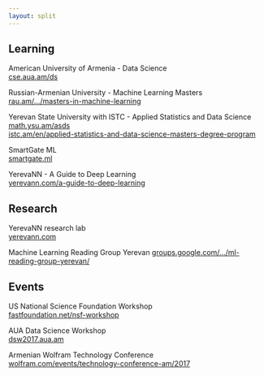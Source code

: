 ```yaml
---
layout: split
---
```


## Learning

American University of Armenia - Data Science  
[cse.aua.am/ds](https://cse.aua.am/ds/)

Russian-Armenian University - Machine Learning Masters  
[rau.am/.../masters-in-machine-learning](https://international.rau.am/eng/25/masters-in-machine-learning)

Yerevan State University with ISTC - Applied Statistics and Data Science  
[math.ysu.am/asds](https://math.ysu.am/asds)  
[istc.am/en/applied-statistics-and-data-science-masters-degree-program](https://istc.am/en/applied-statistics-and-data-science-masters-degree-program/)

SmartGate ML  
[smartgate.ml](https://www.smartgate.ml/)

YerevaNN - A Guide to Deep Learning  
[yerevann.com/a-guide-to-deep-learning](http://yerevann.com/a-guide-to-deep-learning/)


## Research

YerevaNN research lab  
[yerevann.com](http://yerevann.com/)

Machine Learning Reading Group Yerevan
[groups.google.com/.../ml-reading-group-yerevan/](https://groups.google.com/forum/#!topic/ml-reading-group-yerevan/)


## Events

US National Science Foundation Workshop  
[fastfoundation.net/nsf-workshop](http://fastfoundation.net/nsf-workshop/)

AUA Data Science Workshop  
[dsw2017.aua.am](https://dsw2017.aua.am/)

Armenian Wolfram Technology Conference  
[wolfram.com/events/technology-conference-am/2017](https://www.wolfram.com/events/technology-conference-am/2017/)


